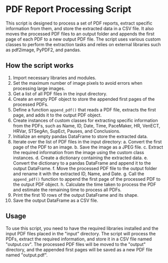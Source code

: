 # PDF Report Processing Script

This script is designed to process a set of PDF reports, extract specific information from them, and store the extracted data in a CSV file. It also moves the processed PDF files to an output folder and appends the first page of each PDF to a new output PDF file. The script uses various custom classes to perform the extraction tasks and relies on external libraries such as pdf2image, PyPDF2, and pandas.

## How the script works

1. Import necessary libraries and modules.
2. Set the maximum number of image pixels to avoid errors when processing large images.
3. Get a list of all PDF files in the input directory.
4. Create an empty PDF object to store the appended first pages of the processed PDFs.
5. Define a function `append_pdf()` that reads a PDF file, extracts the first page, and adds it to the output PDF object.
6. Create instances of custom classes for extracting specific information from the PDFs, such as Name, ID, Date, Time, PaceMaker, HR, VenECT, HRVar, STSegAn, SupEct, Pauses, and Conclusions.
7. Initialize an empty pandas DataFrame to store the extracted data.
8. Iterate over the list of PDF files in the input directory:
   a. Convert the first page of the PDF to an image.
   b. Save the image as a JPEG file.
   c. Extract the required information from the image using the custom class instances.
   d. Create a dictionary containing the extracted data.
   e. Convert the dictionary to a pandas DataFrame and append it to the output DataFrame.
   f. Move the processed PDF file to the output folder and rename it with the extracted ID, Name, and Date.
   g. Call the `append_pdf()` function to append the first page of the processed PDF to the output PDF object.
   h. Calculate the time taken to process the PDF and estimate the remaining time to process all PDFs.
9. Print the first 10 rows of the output DataFrame and its shape.
10. Save the output DataFrame as a CSV file.

## Usage

To use this script, you need to have the required libraries installed and the input PDF files placed in the "input" directory. The script will process the PDFs, extract the required information, and store it in a CSV file named "output.csv". The processed PDF files will be moved to the "output" directory, and the appended first pages will be saved as a new PDF file named "output.pdf".
